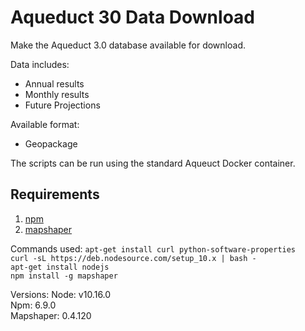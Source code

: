 # Aqueduct 30 Data Download
Make the Aqueduct 3.0 database available for download.

Data includes:  

- Annual results
- Monthly results
- Future Projections 

Available format:  

- Geopackage

The scripts can be run using the standard Aqueuct Docker container. 


## Requirements

1. [npm](https://tecadmin.net/install-latest-nodejs-npm-on-ubuntu/)
1. [mapshaper](https://github.com/mbloch/mapshaper)

Commands used:
`apt-get install curl python-software-properties`  
`curl -sL https://deb.nodesource.com/setup_10.x | bash -`  
`apt-get install nodejs`  
`npm install -g mapshaper`

Versions:
Node: v10.16.0   
Npm: 6.9.0   
Mapshaper: 0.4.120  


